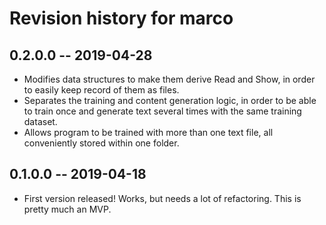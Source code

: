 # Revision history for marco

## 0.2.0.0 -- 2019-04-28

* Modifies data structures to make them derive Read and Show, in order to easily keep record of them as files.
* Separates the training and content generation logic, in order to be able to train once and generate text several times with the same training dataset.
* Allows program to be trained with more than one text file, all conveniently stored within one folder.

## 0.1.0.0  -- 2019-04-18

* First version released! Works, but needs a lot of refactoring. This is pretty much an MVP.

